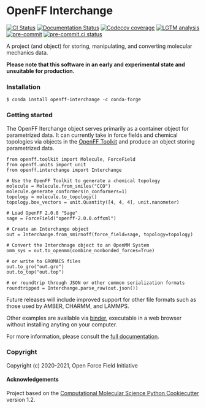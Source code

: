 OpenFF Interchange
==================
[//]: # (Badges)
[![CI Status](https://github.com/openforcefield/openff-interchange/workflows/full_tests/badge.svg)](https://github.com/openforcefield/openff-interchange/actions?query=branch%3Amain+workflow%3Afull_tests)
[![Documentation Status](https://readthedocs.org/projects/openff-interchange/badge/?version=latest)](https://openff-interchange.readthedocs.io/en/latest/?badge=latest)
[![Codecov coverage](https://img.shields.io/codecov/c/github/openforcefield/openff-interchange.svg?logo=Codecov&logoColor=white)](https://codecov.io/gh/openforcefield/openff-interchange)
[![LGTM analysis](https://img.shields.io/lgtm/grade/python/g/openforcefield/openff-interchange.svg?logo=lgtm&logoWidth=18)](https://lgtm.com/projects/g/openforcefield/openff-interchange/context:python)
[![pre-commit](https://img.shields.io/badge/pre--commit-enabled-brightgreen?logo=pre-commit&logoColor=white)](https://github.com/pre-commit/pre-commit)
[![pre-commit.ci status](https://results.pre-commit.ci/badge/github/openforcefield/openff-interchange/main.svg)](https://results.pre-commit.ci/latest/github/openforcefield/openff-interchange/main)

A project (and object) for storing, manipulating, and converting molecular mechanics data.

**Please note that this software in an early and experimental state and unsuitable for production.**

### Installation

```shell
$ conda install openff-interchange -c conda-forge
```

### Getting started

The OpenFF Iterchange object serves primarily as a container object for parametrized data. It can currently take in force fields
and chemical topologies via objects in the [OpenFF Toolkit](https://open-forcefield-toolkit.readthedocs.io/) and produce
an object storing parametrized data.

```python3
from openff.toolkit import Molecule, ForceField
from openff.units import unit
from openff.interchange import Interchange

# Use the OpenFF Toolkit to generate a chemical topology
molecule = Molecule.from_smiles("CCO")
molecule.generate_conformers(n_conformers=1)
topology = molecule.to_topology()
topology.box_vectors = unit.Quantity([4, 4, 4], unit.nanometer)

# Load OpenFF 2.0.0 "Sage"
sage = ForceField("openff-2.0.0.offxml")

# Create an Interchange object
out = Interchange.from_smirnoff(force_field=sage, topology=topology)

# Convert the Interchnage object to an OpenMM System
omm_sys = out.to_openmm(combine_nonbonded_forces=True)

# or write to GROMACS files
out.to_gro("out.gro")
out.to_top("out.top")

# or roundtrip through JSON or other common serialization formats
roundtripped = Interchange.parse_raw(out.json())
```

Future releases will include improved support for other file formats such as those used by AMBER, CHARMM, and LAMMPS.

Other examples are available via [binder](https://mybinder.org/v2/gh/openforcefield/openff-interchange/main?filepath=%2Fexamples%2F), executable in a web browser without installing anyting on your computer.

For more information, please consult the [full documentation](https://openff-interchange.readthedocs.io/).

### Copyright

Copyright (c) 2020-2021, Open Force Field Initiative


#### Acknowledgements

Project based on the [Computational Molecular Science Python Cookiecutter](https://github.com/molssi/cookiecutter-cms) version 1.2.
